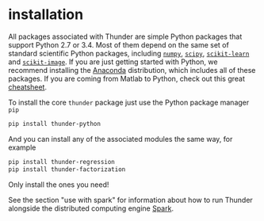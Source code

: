 # installation

All packages associated with Thunder are simple Python packages that support Python 2.7 or 3.4. Most of them depend on the same set of standard scientific Python packages, including [`numpy`](https://github.com/numpy/numpy), [`scipy`](https://github.com/scipy/scipy), [`scikit-learn`](https://github.com/scikit-learn/scikit-learn) and [`scikit-image`](https://github.com/scikit-image/scikit-image). If you are just getting started with Python, we recommend installing the [Anaconda](https://www.continuum.io/downloads) distribution, which includes all of these packages. If you are coming from Matlab to Python, check out this great [cheatsheet](http://mathesaurus.sourceforge.net/matlab-numpy.html).

To install the core `thunder` package just use the Python package manager `pip`

```bash
pip install thunder-python
```

And you can install any of the associated modules the same way, for example

```bash
pip install thunder-regression
pip install thunder-factorization
```

Only install the ones you need!

See the section "use with spark" for information about how to run Thunder alongside the distributed computing engine [Spark](http://spark.apache.org/).